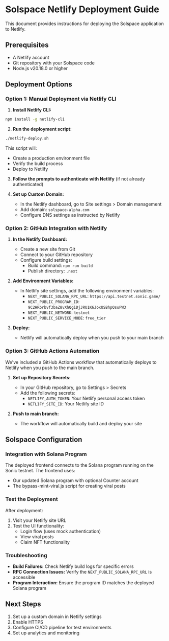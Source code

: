 # Solspace Netlify Deployment Guide

This document provides instructions for deploying the Solspace application to Netlify.

## Prerequisites

- A Netlify account
- Git repository with your Solspace code
- Node.js v20.18.0 or higher

## Deployment Options

### Option 1: Manual Deployment via Netlify CLI

1. **Install Netlify CLI:**

```bash
npm install -g netlify-cli
```

2. **Run the deployment script:**

```bash
./netlify-deploy.sh
```

This script will:
- Create a production environment file
- Verify the build process
- Deploy to Netlify

3. **Follow the prompts to authenticate with Netlify** (if not already authenticated)

4. **Set up Custom Domain:**
   - In the Netlify dashboard, go to Site settings > Domain management
   - Add domain: `solspace-alpha.com`
   - Configure DNS settings as instructed by Netlify

### Option 2: GitHub Integration with Netlify

1. **In the Netlify Dashboard:**
   - Create a new site from Git
   - Connect to your GitHub repository
   - Configure build settings:
     - Build command: `npm run build`
     - Publish directory: `.next`

2. **Add Environment Variables:**
   - In Netlify site settings, add the following environment variables:
     - `NEXT_PUBLIC_SOLANA_RPC_URL`: `https://api.testnet.sonic.game/`
     - `NEXT_PUBLIC_PROGRAM_ID`: `9C2HRbrbvf3baZ8vXhQgiDjJRU1K6JoxUSBhpQsuPW3`
     - `NEXT_PUBLIC_NETWORK`: `testnet`
     - `NEXT_PUBLIC_SERVICE_MODE`: `free_tier`

3. **Deploy:**
   - Netlify will automatically deploy when you push to your main branch

### Option 3: GitHub Actions Automation

We've included a GitHub Actions workflow that automatically deploys to Netlify when you push to the main branch.

1. **Set up Repository Secrets:**
   - In your GitHub repository, go to Settings > Secrets
   - Add the following secrets:
     - `NETLIFY_AUTH_TOKEN`: Your Netlify personal access token
     - `NETLIFY_SITE_ID`: Your Netlify site ID

2. **Push to main branch:**
   - The workflow will automatically build and deploy your site

## Solspace Configuration

### Integration with Solana Program

The deployed frontend connects to the Solana program running on the Sonic testnet. The frontend uses:

- Our updated Solana program with optional Counter account
- The bypass-mint-viral.js script for creating viral posts

### Test the Deployment

After deployment:

1. Visit your Netlify site URL
2. Test the UI functionality:
   - Login flow (uses mock authentication)
   - View viral posts
   - Claim NFT functionality

### Troubleshooting

- **Build Failures:** Check Netlify build logs for specific errors
- **RPC Connection Issues:** Verify the `NEXT_PUBLIC_SOLANA_RPC_URL` is accessible
- **Program Interaction:** Ensure the program ID matches the deployed Solana program

## Next Steps

1. Set up a custom domain in Netlify settings
2. Enable HTTPS
3. Configure CI/CD pipeline for test environments
4. Set up analytics and monitoring
